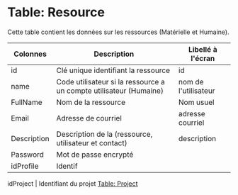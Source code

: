 # Table: Resource

Cette table contient les données sur les ressources (Matérielle et Humaine).

Colonnes|Description|Libellé à l'écran
--------|-----------|-----------------
id | Clé unique identifiant la ressource | id
name | Code utilisateur si la ressource a un compte utilisateur (Humaine) | nom de l'utilisateur
FullName | Nom de la ressource | Nom usuel
Email | Adresse de courriel | adresse courriel
Description | Description de la (ressource, utilisateur et contact) | description
Password | Mot de passe encrypté |
idProfile | Identif





idProject | Identifiant du projet [Table: Project](/table_project.md)
